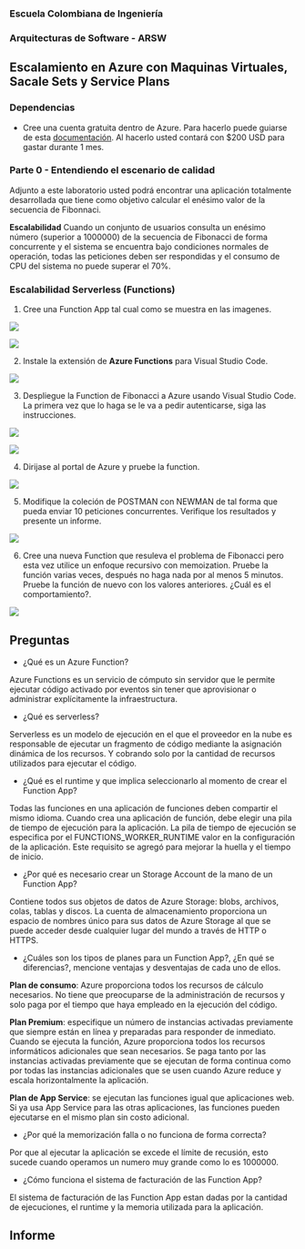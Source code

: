 ### Escuela Colombiana de Ingeniería
### Arquitecturas de Software - ARSW

## Escalamiento en Azure con Maquinas Virtuales, Sacale Sets y Service Plans

### Dependencias
* Cree una cuenta gratuita dentro de Azure. Para hacerlo puede guiarse de esta [documentación](https://azure.microsoft.com/en-us/free/search/?&ef_id=Cj0KCQiA2ITuBRDkARIsAMK9Q7MuvuTqIfK15LWfaM7bLL_QsBbC5XhJJezUbcfx-qAnfPjH568chTMaAkAsEALw_wcB:G:s&OCID=AID2000068_SEM_alOkB9ZE&MarinID=alOkB9ZE_368060503322_%2Bazure_b_c__79187603991_kwd-23159435208&lnkd=Google_Azure_Brand&dclid=CjgKEAiA2ITuBRDchty8lqPlzS4SJAC3x4k1mAxU7XNhWdOSESfffUnMNjLWcAIuikQnj3C4U8xRG_D_BwE). Al hacerlo usted contará con $200 USD para gastar durante 1 mes.

### Parte 0 - Entendiendo el escenario de calidad

Adjunto a este laboratorio usted podrá encontrar una aplicación totalmente desarrollada que tiene como objetivo calcular el enésimo valor de la secuencia de Fibonnaci.

**Escalabilidad**
Cuando un conjunto de usuarios consulta un enésimo número (superior a 1000000) de la secuencia de Fibonacci de forma concurrente y el sistema se encuentra bajo condiciones normales de operación, todas las peticiones deben ser respondidas y el consumo de CPU del sistema no puede superar el 70%.

### Escalabilidad Serverless (Functions)

1. Cree una Function App tal cual como se muestra en las  imagenes.

![](images/part3/part3-function-config.png)

![](images/part3/part3-function-configii.png)

2. Instale la extensión de **Azure Functions** para Visual Studio Code.

![](images/part3/part3-install-extension.png)

3. Despliegue la Function de Fibonacci a Azure usando Visual Studio Code. La primera vez que lo haga se le va a pedir autenticarse, siga las instrucciones.

![](images/part3/part3-deploy-function-1.png)

![](images/part3/part3-deploy-function-2.png)

4. Dirijase al portal de Azure y pruebe la function.

![](images/part3/part3-test-function.png)

5. Modifique la coleción de POSTMAN con NEWMAN de tal forma que pueda enviar 10 peticiones concurrentes. Verifique los resultados y presente un informe.

![](images/postman.png)

6. Cree una nueva Function que resuleva el problema de Fibonacci pero esta vez utilice un enfoque recursivo con memoization. Pruebe la función varias veces, después no haga nada por al menos 5 minutos. Pruebe la función de nuevo con los valores anteriores. ¿Cuál es el comportamiento?.

![](images/memoization.png)

## Preguntas

* ¿Qué es un Azure Function?

Azure Functions es un servicio de cómputo sin servidor que le permite ejecutar código activado por eventos sin tener que aprovisionar o administrar explícitamente la infraestructura.

* ¿Qué es serverless?

Serverless es un modelo de ejecución en el que el proveedor en la nube es responsable de ejecutar un fragmento de código mediante la asignación dinámica de los recursos. Y cobrando solo por la cantidad de recursos utilizados para ejecutar el código. 

* ¿Qué es el runtime y que implica seleccionarlo al momento de crear el Function App?

Todas las funciones en una aplicación de funciones deben compartir el mismo idioma. Cuando crea una aplicación de función, debe elegir una pila de tiempo de ejecución para la aplicación. La pila de tiempo de ejecución se especifica por el FUNCTIONS_WORKER_RUNTIME valor en la configuración de la aplicación. Este requisito se agregó para mejorar la huella y el tiempo de inicio. 

* ¿Por qué es necesario crear un Storage Account de la mano de un Function App?

Contiene todos sus objetos de datos de Azure Storage: blobs, archivos, colas, tablas y discos. La cuenta de almacenamiento proporciona un espacio de nombres único para sus datos de Azure Storage al que se puede acceder desde cualquier lugar del mundo a través de HTTP o HTTPS.

* ¿Cuáles son los tipos de planes para un Function App?, ¿En qué se diferencias?, mencione ventajas y desventajas de cada uno de ellos.

**Plan de consumo**: Azure proporciona todos los recursos de cálculo necesarios. No tiene que preocuparse de la administración de recursos y solo paga por el tiempo que haya empleado en la ejecución del código.
 
**Plan Premium**: especifique un número de instancias activadas previamente que siempre están en línea y preparadas para responder de inmediato. Cuando se ejecuta la función, Azure proporciona todos los recursos informáticos adicionales que sean necesarios. Se paga tanto por las instancias activadas previamente que se ejecutan de forma continua como por todas las instancias adicionales que se usen cuando Azure reduce y escala horizontalmente la aplicación.

**Plan de App Service**: se ejecutan las funciones igual que aplicaciones web. Si ya usa App Service para las otras aplicaciones, las funciones pueden ejecutarse en el mismo plan sin costo adicional.

* ¿Por qué la memorización falla o no funciona de forma correcta?

Por que al ejecutar la aplicación se excede el límite de recusión, esto sucede cuando operamos un numero muy grande como lo es 1000000. 

* ¿Cómo funciona el sistema de facturación de las Function App?

El sistema de facturación de las Function App estan dadas por la cantidad de ejecuciones, el runtime y la memoria utilizada para la aplicación.

## Informe

